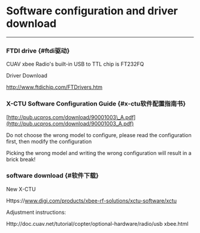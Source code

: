 # Software configuration and driver download

---

### FTDI drive {#ftdi驱动}

CUAV xbee Radio's built-in USB to TTL chip is FT232FQ

Driver Download

http://www.ftdichip.com/FTDrivers.htm

### X-CTU Software Configuration Guide {#x-ctu软件配置指南书}

[http://pub.ucpros.com/download/90001003\_A.pdf](http://pub.ucpros.com/download/90001003_A.pdf)

Do not choose the wrong model to configure, please read the configuration first, then modify the configuration

Picking the wrong model and writing the wrong configuration will result in a brick break!

### software download {#软件下载}

New X-CTU

Https://www.digi.com/products/xbee-rf-solutions/xctu-software/xctu

Adjustment instructions:

Http://doc.cuav.net/tutorial/copter/optional-hardware/radio/usb xbee.html

